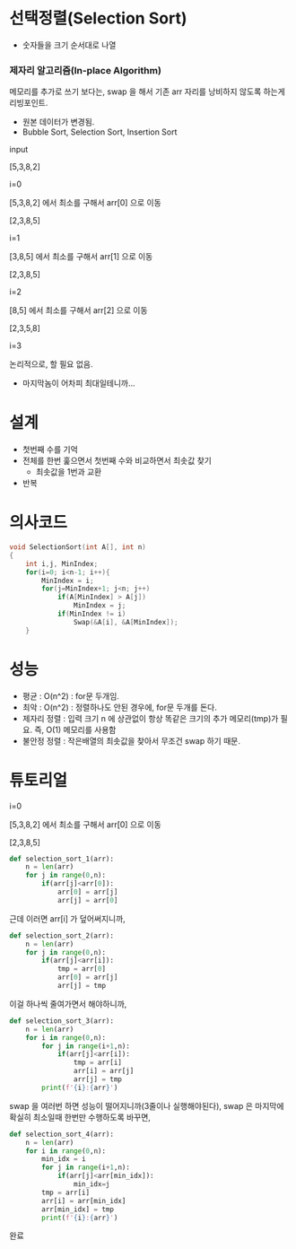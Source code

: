 # 선택정렬(Selection Sort)

- 숫자들을 크기 순서대로 나열

### 제자리 알고리즘(In-place Algorithm)

메모리를 추가로 쓰기 보다는, swap 을 해서 기존 arr 자리를 낭비하지 않도록 하는게 리빙포인트.

- 원본 데이터가 변경됨.
- Bubble Sort, Selection Sort, Insertion Sort

input

[5,3,8,2]

i=0

[5,3,8,2] 에서 최소를 구해서 arr[0] 으로 이동

[2,3,8,5]

i=1

[3,8,5] 에서 최소를 구해서 arr[1] 으로 이동

[2,3,8,5]

i=2

[8,5] 에서 최소를 구해서 arr[2] 으로 이동

[2,3,5,8]

i=3

논리적으로, 할 필요 없음.

- 마지막놈이 어차피 최대일테니까…

# 설계

- 첫번째 수를 기억
- 전체를 한번 훑으면서 첫번째 수와 비교하면서 최솟값 찾기
    - 최솟값을 1번과 교환
- 반복

# 의사코드

```c
void SelectionSort(int A[], int n)
{
	int i,j, MinIndex;
	for(i=0; i<n-1; i++){
		MinIndex = i;
		for(j=MinIndex+1; j<n; j++)
			if(A[MinIndex] > A[j])
				MinIndex = j;
			if(MinIndex != i)
				Swap(&A[i], &A[MinIndex]);
	}
```

# 성능

- 평균 : O(n^2) : for문 두개임.
- 최악 : O(n^2) : 정렬하나도 안된 경우에, for문 두개를 돈다.
- 제자리 정렬 : 입력 크기 n 에 상관없이 항상 똑같은 크기의 추가 메모리(tmp)가 필요. 즉, O(1) 메모리를 사용함
- 불안정 정렬 : 작은배열의 최솟값을 찾아서 무조건 swap 하기 때문.

# 튜토리얼

i=0

[5,3,8,2] 에서 최소를 구해서 arr[0] 으로 이동

[2,3,8,5]

```python
def selection_sort_1(arr):
	n = len(arr)
	for j in range(0,n):
		if(arr[j]<arr[0]):
			arr[0] = arr[j]
			arr[j] = arr[0]
```

근데 이러면 arr[i] 가 덮어써지니까,

```python
def selection_sort_2(arr):
	n = len(arr)
	for j in range(0,n):
		if(arr[j]<arr[i]):
			tmp = arr[0]
			arr[0] = arr[j]
			arr[j] = tmp
```

이걸 하나씩 줄여가면서 해야하니까,

```python
def selection_sort_3(arr):
	n = len(arr)
	for i in range(0,n):
		for j in range(i+1,n):
			if(arr[j]<arr[i]):
				tmp = arr[i]
				arr[i] = arr[j]
				arr[j] = tmp
		print(f'{i}:{arr}')
```

swap 을 여러번 하면 성능이 떨어지니까(3줄이나 실행해야된다), swap 은 마지막에 확실히 최소일때 한번만 수행하도록 바꾸면,

```python
def selection_sort_4(arr):
	n = len(arr)
	for i in range(0,n):
		min_idx = i
		for j in range(i+1,n):
			if(arr[j]<arr[min_idx]):
				min_idx=j
		tmp = arr[i]
		arr[i] = arr[min_idx]
		arr[min_idx] = tmp
		print(f'{i}:{arr}')
```

완료